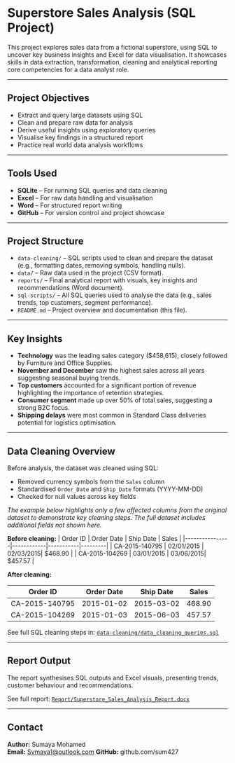 # Superstore Sales Analysis (SQL Project)

This project explores sales data from a fictional superstore, using SQL to uncover key business insights and Excel for data visualisation. It showcases skills in data extraction, transformation, cleaning and analytical reporting core competencies for a data analyst role.

---

## Project Objectives

- Extract and query large datasets using SQL
- Clean and prepare raw data for analysis
- Derive useful insights using exploratory queries
- Visualise key findings in a structured report
- Practice real world data analysis workflows

---

## Tools Used

- **SQLite** – For running SQL queries and data cleaning
- **Excel** – For raw data handling and visualisation
- **Word** – For structured report writing
- **GitHub** – For version control and project showcase

---

## Project Structure

- `data-cleaning/` – SQL scripts used to clean and prepare the dataset (e.g., formatting dates, removing symbols, handling nulls).
- `data/` – Raw data used in the project (CSV format).
- `reports/` – Final analytical report with visuals, key insights and recommendations (Word document).
- `sql-scripts/` – All SQL queries used to analyse the data (e.g., sales trends, top customers, segment performance).
- `README.md` – Project overview and documentation (this file).

---

## Key Insights

- **Technology** was the leading sales category ($458,615), closely followed by Furniture and Office Supplies.
- **November and December** saw the highest sales across all years suggesting seasonal buying trends.
- **Top customers** accounted for a significant portion of revenue highlighting the importance of retention strategies.
- **Consumer segment** made up over 50% of total sales, suggesting a strong B2C focus.
- **Shipping delays** were most common in Standard Class deliveries potential for logistics optimisation.

---

## Data Cleaning Overview

Before analysis, the dataset was cleaned using SQL:
- Removed currency symbols from the `Sales` column
- Standardised `Order_Date` and `Ship_Date` formats (YYYY-MM-DD)
- Checked for null values across key fields

  
*The example below highlights only a few affected columns from the original dataset to demonstrate key cleaning steps. The full dataset includes additional fields not shown here.*

**Before cleaning:**
| Order ID       | Order Date | Ship Date | Sales   |
|----------------|------------|-----------|---------|
| CA-2015-140795 | 02/01/2015 | 02/03/2015| $468.90 |
| CA-2015-104269 | 03/01/2015 | 03/06/2015| $457.57 |

**After cleaning:**

| Order ID       | Order Date | Ship Date | Sales  |
|----------------|------------|-----------|--------|
| CA-2015-140795 | 2015-01-02 | 2015-03-02| 468.90 |
| CA-2015-104269 | 2015-01-03 | 2015-06-03| 457.57 |

See full SQL cleaning steps in: [`data-cleaning/data_cleaning_queries.sql`](data-cleaning/data_cleaning_queries.sql)

---

## Report Output

The report synthesises SQL outputs and Excel visuals, presenting trends, customer behaviour and recommendations.

See full report: [`Report/Superstore_Sales_Analysis_Report.docx`](Report/Superstore_Sales_Analysis_Report.docx)

---

## Contact

**Author:** Sumaya Mohamed  
**Email:** Svmaya1@outlook.com 
**GitHub:** github.com/sum427


